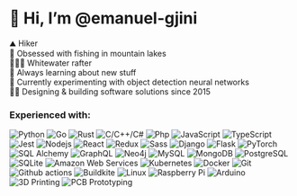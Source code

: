 <h1>👋 Hi, I’m @emanuel-gjini</h1>
⛰️ Hiker<br />
🎣 Obsessed with fishing in mountain lakes<br />
🚣🏻‍♂️ Whitewater rafter<br />
👀 Always learning about new stuff<br />
🧪 Currently experimenting with object detection neural networks<br />
👨‍💻 Designing & building software solutions since 2015

<h3>Experienced with:</h3>
<div>
    <a>
        <img alt="Python" src="https://img.shields.io/badge/Python-14354C?style=flat&logo=python&logoColor=white" />
    </a>
    <a>
        <img alt="Go" src="https://img.shields.io/badge/GO-017D9C?style=flat&logo=go&logoColor=white" />
    </a>
    <a>
        <img alt="Rust" src="https://img.shields.io/badge/Rust-F74B01?style=flat&logo=rust&logoColor=white" />
    </a>
    <a>
        <img alt="C/C++/C#" src="https://img.shields.io/badge/C%2FC%2B%2B%2FC%23-239120?style=flat" />
    </a>
    <a>
        <img alt="Php" src="https://img.shields.io/badge/PHP-777BB4?style=flat&logo=php&logoColor=white" />
    </a>
    <a>
        <img alt="JavaScript"
            src="https://img.shields.io/badge/JavaScript-FCDC00?style=flat&logo=javascript&logoColor=white" />
    </a>
    <a>
        <img alt="TypeScript"
            src="https://img.shields.io/badge/TypeScript-007ACC?style=flat&logo=typescript&logoColor=white" />
    </a>
    <a>
        <img alt="Jest" src="https://img.shields.io/badge/Jest-14C211?style=flat&logo=jest&logoColor=white" />
    </a>
    <a>
        <img alt="Nodejs" src="https://img.shields.io/badge/Nodejs-036E00?style=flat&logo=Node.js&logoColor=white" />
    </a>
    <a>
        <img alt="React" src="https://img.shields.io/badge/React-0f69a9?style=flat&logo=react&logoColor=white" />
    </a>
    <a>
        <img alt="Redux" src="https://img.shields.io/badge/Redux-764ABC?style=flat&logo=redux&logoColor=white" />
    </a>
    <a>
        <img alt="Sass" src="https://img.shields.io/badge/Sass-CC6699?style=flat&logo=sass&logoColor=white" />
    </a>
   <a>
        <img alt="Django"
            src="https://img.shields.io/badge/Django-0B4B33?style=flat&logo=django&logoColor=white" />
    </a>
    <a>
        <img alt="Flask"
            src="https://img.shields.io/badge/Flask-42ADC0?style=flat&logo=flask&logoColor=white" />
    </a>
    <a>
        <img alt="PyTorch" src="https://img.shields.io/badge/Pytorch-ee4c2c?style=flat&logo=pytorch&logoColor=white" />
    </a>
    <a>
        <img alt="SQL Alchemy"
            src="https://img.shields.io/badge/SQL_Alchemy-D61F00?style=flat&logo=sqlalchemy&logoColor=white" />
    </a>
    <a>
        <img alt="GraphQL" src="https://img.shields.io/badge/GraphQL-E10098?style=flat&logo=graphql&logoColor=white" />
    </a>
    <a>
        <img alt="Neo4j" src="https://img.shields.io/badge/Neo4j-038BFF?style=flat&logo=neo4j&logoColor=white" />
    </a>
    <a>
        <img alt="MySQL" src="https://img.shields.io/badge/MySQL-0f69a9?style=flat&logo=mysql&logoColor=white" />
    </a>
    <a>
        <img alt="MongoDB" src="https://img.shields.io/badge/MongoDB-13aa52?style=flat&logo=mongodb&logoColor=white" />
    </a>
    <a>
        <img alt="PostgreSQL"
            src="https://img.shields.io/badge/PostgreSQL-316192?style=flat&logo=postgresql&logoColor=white" />
    </a>
    <a>
        <img alt="SQLite" src="https://img.shields.io/badge/SQLite-07405E?style=flat&logo=sqlite&logoColor=white" />
    </a>
    <a>
        <img alt="Amazon Web Services"
            src="https://img.shields.io/badge/Amazon_Web_Services-232F3E?style=flat&logo=amazon-web-services&logoColor=white" />
    </a>
    <a>
        <img alt="Kubernetes"
            src="https://img.shields.io/badge/Kubernetes-326ce5?style=flat&logo=kubernetes&logoColor=white" />
    </a>
    <a>
        <img alt="Docker" src="https://img.shields.io/badge/Docker-46a2f1?style=flat&logo=docker&logoColor=white" />
    </a>
    <a>
        <img alt="Git" src="https://img.shields.io/badge/Git-F05032?style=flat&logo=git&logoColor=white" />
    </a>
    <a>
        <img alt="Github actions"
            src="https://img.shields.io/badge/Github_Actions-2088FF?style=flat&logo=github-actions&logoColor=white" />
    </a>
    <a>
        <img alt="Buildkite"
            src="https://img.shields.io/badge/Buildkite-10CC7F?style=flat&logo=buildkite&logoColor=white" />
    </a>
    <a>
        <img alt="Linux" src="https://img.shields.io/badge/Linux-FF6C0F?style=flat&logo=linux&logoColor=white" />
    </a>
    <a>
        <img alt="Raspberry Pi"
            src="https://img.shields.io/badge/Raspberry_Pi-B50F3E?style=flat&logo=raspberrypi&logoColor=white" />
    </a>
    <a>
        <img alt="Arduino" src="https://img.shields.io/badge/Arduino-018184?style=flat&logo=arduino&logoColor=white" />
    </a>
    <a>
        <img alt="3D Printing" src="https://img.shields.io/badge/3D_Printing-018223?style=flat&logo=anycubic&logoColor=white" />
    </a>
    <a>
        <img alt="PCB Prototyping" src="https://img.shields.io/badge/PCB Prototyping-orange?style=flat&logo=stackshare&logoColor=white" />
    </a>
</div>
